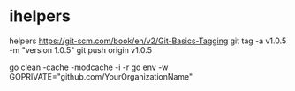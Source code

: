 # ihelpers
helpers
https://git-scm.com/book/en/v2/Git-Basics-Tagging
git tag -a v1.0.5 -m "version 1.0.5"
git push origin v1.0.5

go clean -cache -modcache -i -r
go env -w GOPRIVATE="github.com/YourOrganizationName"